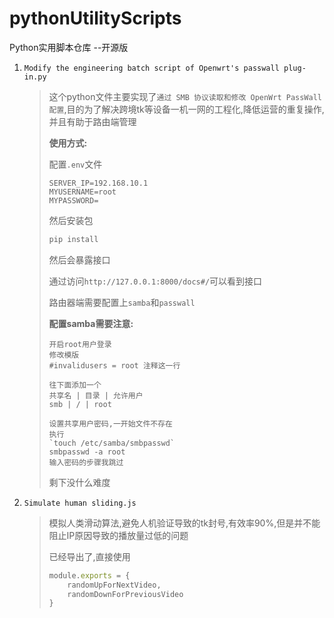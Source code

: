 # pythonUtilityScripts
Python实用脚本仓库 --开源版

1. `Modify the engineering batch script of Openwrt's passwall plug-in.py`

   > 这个python文件主要实现了`通过 SMB 协议读取和修改 OpenWrt PassWall 配置`,目的为了解决跨境tk等设备一机一网的工程化,降低运营的重复操作,并且有助于路由端管理
   >
   > **使用方式:**
   >
   > 配置`.env`文件
   >
   > ```text
   > SERVER_IP=192.168.10.1
   > MYUSERNAME=root
   > MYPASSWORD=
   > ```
   >
   > 然后安装包
   >
   > ```bash
   > pip install
   > ```
   >
   > 然后会暴露接口
   >
   > 通过访问`http://127.0.0.1:8000/docs#/`可以看到接口
   >
   > 路由器端需要配置上`samba`和`passwall`
   >
   > **配置samba需要注意:**
   >
   > ```text
   > 开启root用户登录
   > 修改模版
   > #invalidusers = root 注释这一行
   > 
   > 往下面添加一个
   > 共享名 | 目录 | 允许用户
   > smb | / | root
   > 
   > 设置共享用户密码,一开始文件不存在
   > 执行
   > `touch /etc/samba/smbpasswd`
   > smbpasswd -a root
   > 输入密码的步骤我跳过
   > ```
   >
   > 剩下没什么难度

2. `Simulate human sliding.js`

   > 模拟人类滑动算法,避免人机验证导致的tk封号,有效率90%,但是并不能阻止IP原因导致的播放量过低的问题
   >
   > 已经导出了,直接使用
   >
   > ```javascript
   > module.exports = {
   >     randomUpForNextVideo,
   >     randomDownForPreviousVideo
   > }
   > ```
   >
   > 
